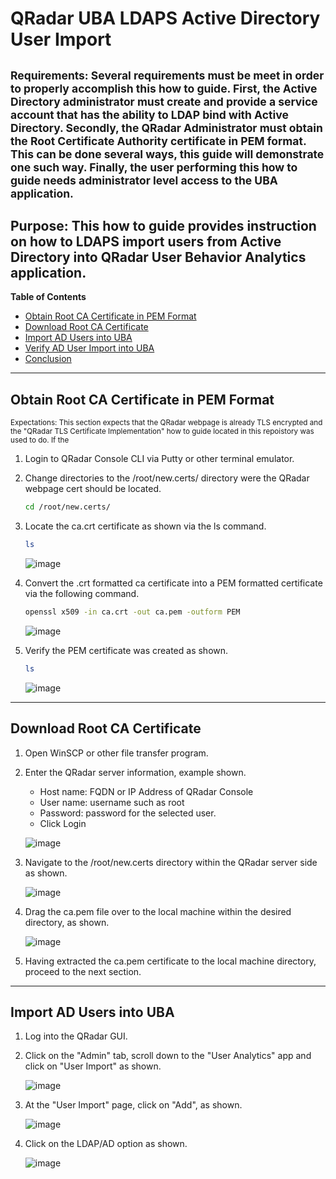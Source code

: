 # QRadar UBA LDAPS Active Directory User Import
<sub>Requirements: Several requirements must be meet in order to properly accomplish this how to guide.  First, the Active Directory administrator must create and provide a service account that has the ability to LDAP bind with Active Directory.  Secondly, the QRadar Administrator must obtain the Root Certificate Authority certificate in PEM format. This can be done several ways, this guide will demonstrate one such way.  Finally, the user performing this how to guide needs administrator level access to the UBA application.<sub>
---
Purpose: This how to guide provides instruction on how to LDAPS import users from Active Directory into QRadar User Behavior Analytics application. 
----
**Table of Contents**
* [Obtain Root CA Certificate in PEM Format](#obain-root-ca-certificate-in-pem-format)
* [Download Root CA Certificate](#download-root-ca-certificate)
* [Import AD Users into UBA](#import-ad-users-into-uba)
* [Verify AD User Import into UBA](#verify-user-import-into-uba)
* [Conclusion](#conclusion)
---  
## Obtain Root CA Certificate in PEM Format
<sub>Expectations: This section expects that the QRadar webpage is already TLS encrypted and the "QRadar TLS Certificate Implementation" how to guide located in this repoistory was used to do. If the <sub>

1. Login to QRadar Console CLI via Putty or other terminal emulator.
   
2. Change directories to the /root/new.certs/ directory were the QRadar webpage cert should be located.

   ```bash
   cd /root/new.certs/
   ```

3. Locate the ca.crt certificate as shown via the ls command.

   ```bash
   ls
   ```
   
   ![image](https://github.com/clreyes16/IBM-QRadar-SIEM/assets/61694366/d4944deb-131f-4479-925c-4be49085be88)

4. Convert the .crt formatted ca certificate into a PEM formatted certificate via the following command.

   ```bash
   openssl x509 -in ca.crt -out ca.pem -outform PEM
   ```

   ![image](https://github.com/clreyes16/IBM-QRadar-SIEM/assets/61694366/46b139f2-4ad0-4348-9ae2-5194c08f0c5d)

5. Verify the PEM certificate was created as shown.

   ```bash
   ls
   ```

   ![image](https://github.com/clreyes16/IBM-QRadar-SIEM/assets/61694366/77e7c838-9ee2-4eca-bd93-b8d12adf5067)

---
## Download Root CA Certificate

1. Open WinSCP or other file transfer program.

2. Enter the QRadar server information, example shown.

   * Host name: FQDN or IP Address of QRadar Console
   * User name: username such as root
   * Password: password for the selected user.
   * Click Login
    
   ![image](https://github.com/clreyes16/IBM-QRadar-SIEM/assets/61694366/0d096efa-887b-48d1-8e00-bed8b0d90a03)

3. Navigate to the /root/new.certs directory within the QRadar server side as shown.

   ![image](https://github.com/clreyes16/IBM-QRadar-SIEM/assets/61694366/4780ae07-0693-48b6-b4fe-687766d96a90)

4. Drag the ca.pem file over to the local machine within the desired directory, as shown.

   ![image](https://github.com/clreyes16/IBM-QRadar-SIEM/assets/61694366/5c6d6b43-e709-469d-afe8-1ddaf0a86a9b)

5. Having extracted the ca.pem certificate to the local machine directory, proceed to the next section.

---

## Import AD Users into UBA

1. Log into the QRadar GUI.

2. Click on the "Admin" tab, scroll down to the "User Analytics" app and click on "User Import" as shown.

   ![image](https://github.com/clreyes16/IBM-QRadar-SIEM/assets/61694366/a4bd77f2-87e4-45d8-ac14-3f7186cf84e5)

3. At the "User Import" page, click on "Add", as shown.

   ![image](https://github.com/clreyes16/IBM-QRadar-SIEM/assets/61694366/4ecd1d8b-b9dd-47de-9a4d-79f7df412bac)

4. Click on  the LDAP/AD option as shown.

   ![image](https://github.com/clreyes16/IBM-QRadar-SIEM/assets/61694366/19f660c5-d83f-4a65-9ce7-6797c0d2d33d)






